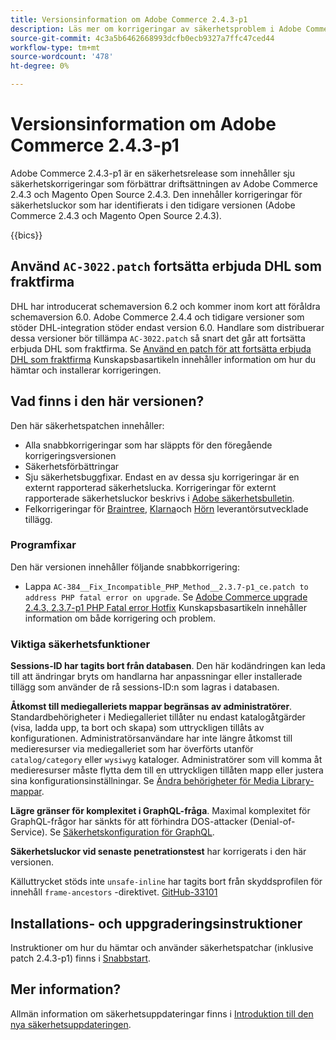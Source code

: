 ```yaml
---
title: Versionsinformation om Adobe Commerce 2.4.3-p1
description: Läs mer om korrigeringar av säkerhetsproblem i Adobe Commerce version 2.4.3-p1.
source-git-commit: 4c3a5b6462668993dcfb0ecb9327a7ffc47ced44
workflow-type: tm+mt
source-wordcount: '478'
ht-degree: 0%

---
```



# Versionsinformation om Adobe Commerce 2.4.3-p1

Adobe Commerce 2.4.3-p1 är en säkerhetsrelease som innehåller sju säkerhetskorrigeringar som förbättrar driftsättningen av Adobe Commerce 2.4.3 och Magento Open Source 2.4.3. Den innehåller korrigeringar för säkerhetsluckor som har identifierats i den tidigare versionen (Adobe Commerce 2.4.3 och Magento Open Source 2.4.3).

{{bics}}

## Använd `AC-3022.patch` fortsätta erbjuda DHL som fraktfirma

DHL har introducerat schemaversion 6.2 och kommer inom kort att föråldra schemaversion 6.0. Adobe Commerce 2.4.4 och tidigare versioner som stöder DHL-integration stöder endast version 6.0. Handlare som distribuerar dessa versioner bör tillämpa `AC-3022.patch` så snart det går att fortsätta erbjuda DHL som fraktfirma. Se [Använd en patch för att fortsätta erbjuda DHL som fraktfirma](https://support.magento.com/hc/en-us/articles/7707818131597-Apply-a-patch-to-continue-offering-DHL-as-shipping-carrier) Kunskapsbasartikeln innehåller information om hur du hämtar och installerar korrigeringen.

## Vad finns i den här versionen?

Den här säkerhetspatchen innehåller:

* Alla snabbkorrigeringar som har släppts för den föregående korrigeringsversionen
* Säkerhetsförbättringar
* Sju säkerhetsbuggfixar. Endast en av dessa sju korrigeringar är en externt rapporterad säkerhetslucka. Korrigeringar för externt rapporterade säkerhetsluckor beskrivs i [Adobe säkerhetsbulletin](https://helpx.adobe.com/security/products/magento/apsb21-86.html).
* Felkorrigeringar för [Braintree](https://docs.magento.com/user-guide/payment/braintree.html), [Klarna](https://docs.magento.com/user-guide/payment/klarna.html#changes-in-the-latest-release)och [Hörn](https://docs.magento.com/user-guide/tax/vertex.html#changes-in-the-latest-release) leverantörsutvecklade tillägg.

### Programfixar

Den här versionen innehåller följande snabbkorrigering:

* Lappa `AC-384__Fix_Incompatible_PHP_Method__2.3.7-p1_ce.patch to address PHP fatal error on upgrade`. Se [Adobe Commerce upgrade 2.4.3, 2.3.7-p1 PHP Fatal error Hotfix](https://support.magento.com/hc/en-us/articles/4408021533069-Adobe-Commerce-upgrade-2-4-3-2-3-7-p1-PHP-Fatal-error-Hotfix) Kunskapsbasartikeln innehåller information om både korrigering och problem.

### Viktiga säkerhetsfunktioner

**Sessions-ID har tagits bort från databasen**. Den här kodändringen kan leda till att ändringar bryts om handlarna har anpassningar eller installerade tillägg som använder de rå sessions-ID:n som lagras i databasen. <!-- MC-40976-->

**Åtkomst till mediegalleriets mappar begränsas av administratörer**. Standardbehörigheter i Mediegalleriet tillåter nu endast katalogåtgärder (visa, ladda upp, ta bort och skapa) som uttryckligen tillåts av konfigurationen. Administratörsanvändare har inte längre åtkomst till medieresurser via mediegalleriet som har överförts utanför `catalog/category` eller `wysiwyg` kataloger. Administratörer som vill komma åt medieresurser måste flytta dem till en uttryckligen tillåten mapp eller justera sina konfigurationsinställningar. Se [Ändra behörigheter för Media Library-mappar](https://developer.adobe.com/commerce/php/tutorials/backend/modify-image-library-permissions/). <!-- B2B-1897-->

**Lägre gränser för komplexitet i GraphQL-fråga**. Maximal komplexitet för GraphQL-frågor har sänkts för att förhindra DOS-attacker (Denial-of-Service). Se [Säkerhetskonfiguration för GraphQL](https://devdocs.magento.com/guides/v2.4/graphql/security-configuration.html). <!-- PWA-1700-->

**Säkerhetsluckor vid senaste penetrationstest** har korrigerats i den här versionen. <!-- MC-42431-->

Källuttrycket stöds inte `unsafe-inline` har tagits bort från skyddsprofilen för innehåll `frame-ancestors` -direktivet. [GitHub-33101](https://github.com/magento/magento2/issues/33101)<!-- MC-42632-->

## Installations- och uppgraderingsinstruktioner

Instruktioner om hur du hämtar och använder säkerhetspatchar (inklusive patch 2.4.3-p1) finns i [Snabbstart](../../../installation/composer.md).

## Mer information?

Allmän information om säkerhetsuppdateringar finns i [Introduktion till den nya säkerhetsuppdateringen](https://community.magento.com/t5/Magento-DevBlog/Introducing-the-New-Security-Patch-Release/ba-p/141287).
